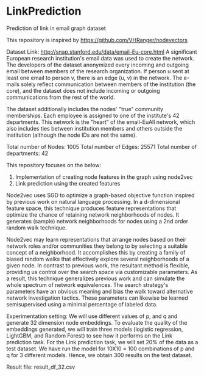 # LinkPrediction
Prediction of link in email graph dataset

This repository is inspired by https://github.com/VHRanger/nodevectors

Dataset
Link: http://snap.stanford.edu/data/email-Eu-core.html
A significant European research institution's email data was used to create the network. The developers of the dataset anonymized every incoming and outgoing email between members of the research organization. If person u sent at least one email to person v, there is an edge (u, v) in the network. The e-mails solely reflect communication between members of the institution (the core), and the dataset does not include incoming or outgoing communications from the rest of the world.

The dataset additionally includes the nodes' "true" community memberships. Each employee is assigned to one of the institute's 42 departments. This network is the "heart" of the email-EuAll network, which also includes ties between institution members and others outside the institution (although the node IDs are not the same).

Total number of Nodes:   1005
Total number of Edges:    25571
Total number of departments: 42


This repository focuses on the below:
1. Implementation of creating node features in the graph using node2vec
2. Link prediction using the created features


Node2vec uses SGD to optimize a graph-based objective function inspired by previous work on natural language processing. In a d-dimensional feature space, this technique produces feature representations that optimize the chance of retaining network neighborhoods of nodes. It generates (sample) network neighborhoods for nodes using a 2nd order random walk technique.

Node2vec may learn representations that arrange nodes based on their network roles and/or communities they belong to by selecting a suitable concept of a neighborhood. It accomplishes this by creating a family of biased random walks that effectively explore several neighborhoods of a given node. In contrast to previous work, the resultant method is flexible, providing us control over the search space via customizable parameters. As a result, this technique generalizes previous work and can simulate the whole spectrum of network equivalences. The search strategy's parameters have an obvious meaning and bias the walk toward alternative network investigation tactics. These parameters can likewise be learned semisupervised using a minimal percentage of labeled data.

Experimentation setting:
We will use different values of p, and q and generate 32 dimension node embeddings. To evaluate the quality of the embeddings generated, we will train three models (logistic regression, LightGBM, and Random Forest) to see how it performs on the Link prediction task. For the Link prediction task, we will set 20% of the data as a test dataset. We have run the model for 10X10 = 100 combinations of p and q for 3 different models. Hence, we obtain 300 results on the test dataset.

Result file: result_df_32.csv
